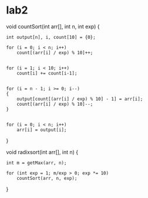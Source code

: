 # lab2
void countSort(int arr[], int n, int exp)
{
	 
	int output[n], i, count[10] = {0};
 
	for (i = 0; i < n; i++)
		count[(arr[i] / exp) % 10]++;
 
	
	for (i = 1; i < 10; i++)
		count[i] += count[i-1];
 
	
	for (i = n - 1; i >= 0; i--)
	{
		output[count[(arr[i] / exp) % 10] - 1] = arr[i];
		count[(arr[i] / exp) % 10]--;
	}
 
	
	for (i = 0; i < n; i++)
		arr[i] = output[i];
}



void radixsort(int arr[], int n) 
{ 
     
    int m = getMax(arr, n); 
  
    for (int exp = 1; m/exp > 0; exp *= 10) 
        countSort(arr, n, exp); 
}
